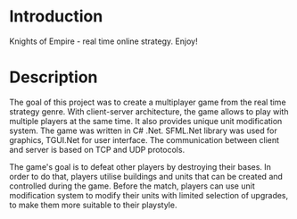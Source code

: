 # Introduction 
Knights of Empire - real time online strategy. Enjoy!

# Description
The goal of this project was to create a multiplayer game from the real time strategy genre. With client-server architecture, the game allows to play with multiple players at the same time. It also provides unique unit modification system.
The game was written in C# .Net. SFML.Net library was used for graphics, TGUI.Net for user interface. The communication between client and server is based on TCP and UDP protocols. 

The game's goal is to defeat other players by destroying their bases. In order to do that, players utilise buildings and units that can be created and controlled during the game. Before the match, players can use unit modification system to modify their units with limited selection of upgrades, to make them more suitable to their playstyle.
